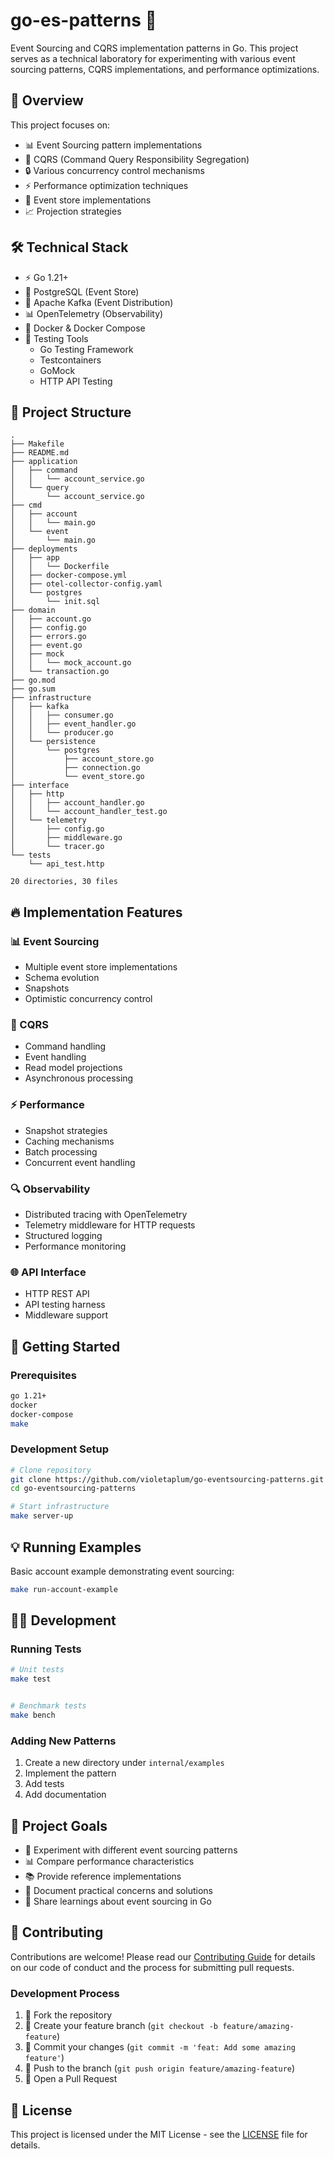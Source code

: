 # go-es-patterns 🧪

Event Sourcing and CQRS implementation patterns in Go. This project serves as a technical laboratory for experimenting with various event sourcing patterns, CQRS implementations, and performance optimizations.

## 🎯 Overview

This project focuses on:
- 📊 Event Sourcing pattern implementations
- 🔄 CQRS (Command Query Responsibility Segregation)
- 🔒 Various concurrency control mechanisms
- ⚡ Performance optimization techniques
- 💾 Event store implementations
- 📈 Projection strategies

## 🛠 Technical Stack

- ⚡ Go 1.21+
- 🐘 PostgreSQL (Event Store)
- 📨 Apache Kafka (Event Distribution)
- 📊 OpenTelemetry (Observability)
- 🐳 Docker & Docker Compose
- 🧪 Testing Tools
  - Go Testing Framework
  - Testcontainers
  - GoMock
  - HTTP API Testing

## 📁 Project Structure

```
.
├── Makefile
├── README.md
├── application
│   ├── command
│   │   └── account_service.go
│   └── query
│       └── account_service.go
├── cmd
│   ├── account
│   │   └── main.go
│   └── event
│       └── main.go
├── deployments
│   ├── app
│   │   └── Dockerfile
│   ├── docker-compose.yml
│   ├── otel-collector-config.yaml
│   └── postgres
│       └── init.sql
├── domain
│   ├── account.go
│   ├── config.go
│   ├── errors.go
│   ├── event.go
│   ├── mock
│   │   └── mock_account.go
│   └── transaction.go
├── go.mod
├── go.sum
├── infrastructure
│   ├── kafka
│   │   ├── consumer.go
│   │   ├── event_handler.go
│   │   └── producer.go
│   └── persistence
│       └── postgres
│           ├── account_store.go
│           ├── connection.go
│           └── event_store.go
├── interface
│   ├── http
│   │   ├── account_handler.go
│   │   └── account_handler_test.go
│   └── telemetry
│       ├── config.go
│       ├── middleware.go
│       └── tracer.go
└── tests
    └── api_test.http

20 directories, 30 files
```

## 🔥 Implementation Features

### 📊 Event Sourcing
- Multiple event store implementations
- Schema evolution
- Snapshots
- Optimistic concurrency control

### 🔄 CQRS
- Command handling
- Event handling
- Read model projections
- Asynchronous processing

### ⚡ Performance
- Snapshot strategies
- Caching mechanisms
- Batch processing
- Concurrent event handling

### 🔍 Observability
- Distributed tracing with OpenTelemetry
- Telemetry middleware for HTTP requests
- Structured logging
- Performance monitoring

### 🌐 API Interface
- HTTP REST API
- API testing harness
- Middleware support

## 🚀 Getting Started

### Prerequisites
```bash
go 1.21+
docker
docker-compose
make
```

### Development Setup
```bash
# Clone repository
git clone https://github.com/violetaplum/go-eventsourcing-patterns.git
cd go-eventsourcing-patterns

# Start infrastructure
make server-up
```

## 💡 Running Examples

Basic account example demonstrating event sourcing:
```bash
make run-account-example
```

## 👨‍💻 Development

### Running Tests
```bash
# Unit tests
make test


# Benchmark tests
make bench
```

### Adding New Patterns

1. Create a new directory under `internal/examples`
2. Implement the pattern
3. Add tests
4. Add documentation

[//]: # (5. Add benchmarks if applicable)

## 🎯 Project Goals

- 🧪 Experiment with different event sourcing patterns
- 📊 Compare performance characteristics
- 📚 Provide reference implementations
- 📝 Document practical concerns and solutions
- 🤝 Share learnings about event sourcing in Go

## 🤝 Contributing

Contributions are welcome! Please read our [Contributing Guide](CONTRIBUTING.md) for details on our code of conduct and the process for submitting pull requests.

### Development Process
1. 🔱 Fork the repository
2. 🌿 Create your feature branch (`git checkout -b feature/amazing-feature`)
3. 💾 Commit your changes (`git commit -m 'feat: Add some amazing feature'`)
4. 🚀 Push to the branch (`git push origin feature/amazing-feature`)
5. 🎉 Open a Pull Request

## 📝 License

This project is licensed under the MIT License - see the [LICENSE](LICENSE) file for details.